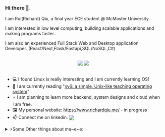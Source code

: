 <div> 
<h3>Hi there 👋.</h3>
 <p>I am Rui(Richard) Qiu, a final year ECE student @ McMaster University. </p>
<p>I am interested in low level computing, building scalable applications and making programs faster. </p>
  <p> I am also an experienced Full Stack Web and Desktop application Developer. (React/Next,Flask/Fastapi,SQL/NoSQL,C#)   </p>
 </p>

  <br/>
</div>


 

<div align="center" >
  <a>
<img src="https://github-readme-stats-nine-sigma-89.vercel.app/api?username=rruiqiu&theme=tokyonight&hide=contribs,issues" />
  </a>
  <a>
<img src="https://github-readme-stats-nine-sigma-89.vercel.app/api/top-langs/?username=rruiqiu&theme=tokyonight&layout=compact&exclude_repo=FreeRTOS&hide=Makefile,Cmake"/> 
  </a>
</div>

<br/>

* 💻 I found Linux is really interesting and I am currently learning OS!
* 📖 I am currently reading "[xv6: a simple, Unix-like teaching operating system](https://pdos.csail.mit.edu/6.828/2021/xv6/book-riscv-rev2.pdf)"
* ⭐ I am planning to learn more backend, system designs and cloud when I am free.
* 🖼️ My personal website: https://www.richardqiu.me/ - in progress
* 📫 Connect me on linkedin: <a href="https://www.linkedin.com/in/rruiqiu/">
    <img align="center" src="https://img.shields.io/badge/LinkedIn-Profile-informational?style=social&logo=linkedin&logoColor=blue&label=/in/rui-qiu"/>

</a>

<details>
 <summary>⚡️Some Other things about me~e~e:</summary> 
 
* 🏡 Born in Shenzhen China and moved to Shanghai after I was 10.
* 🏅 I love playing different kinds of sports!
* 🏓 I played ping-pong in primary school and my best achievement is the 2nd place in a provincial tournament.
* 🏸 I played badminton in high school and got the 1st place in a provincial tournament when I was in grade 9.
* ⛹️‍ I also played basketabll in high school and played for my school in my grade 11 and grade 12.
* ⛷️ I tried my first time ski in last winter and fell really hard at the first day, learned how to stop at the next day and finally "expert" on the green lane! I really enjoy skiing and I am looking forward to challenge the blue lane this winter!
* 🪂 I want to try sky diving at one day.
* 💡 I can still remember the excitement when I lighted a small bulb with a battery and some wires when I am in grade 6 which is why I chose to study ECE.
</details>


